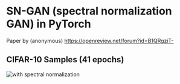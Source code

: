 # SN-GAN (spectral normalization GAN) in PyTorch
Paper by (anonymous) https://openreview.net/forum?id=B1QRgziT-

## CIFAR-10 Samples (41 epochs)
![with spectral normalization](https://github.com/christiancosgrove/pytorch-spectral-normalization-gan/blob/master/with_sn.png?raw=true)